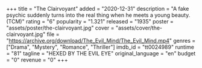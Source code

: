 +++
title = "The Clairvoyant"
added = "2020-12-31"
description = "A fake psychic suddenly turns into the real thing when he meets a young beauty. (TCM)"
rating = "6"
popularity = "1.321"
released = "1935"
poster = "assets/poster/the-clairvoyant.jpg"
cover = "assets/cover/the-clairvoyant.jpg"
file = "https://archive.org/download/The_Evil_Mind/The_Evil_Mind.mp4"
genres = ["Drama", "Mystery", "Romance", "Thriller"]
imdb_id = "tt0024989"
runtime = "81"
tagline = "HEXED BY THE EVIL EYE"
original_language = "en"
budget = "0"
revenue = "0"
+++
